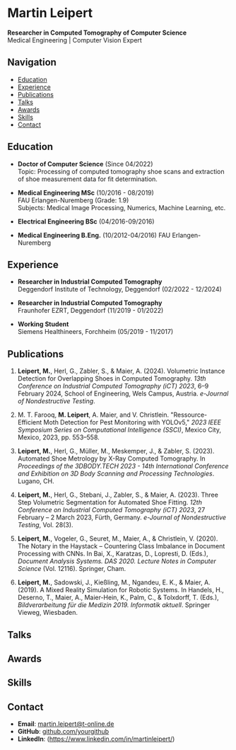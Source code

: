 # Martin Leipert

**Researcher in Computed Tomography of Computer Science**  
Medical Engineering | Computer Vision Expert

## Navigation
- [Education](#education)
- [Experience](#experience)
- [Publications](#publications)
- [Talks](#talks)
- [Awards](#awards)
- [Skills](#skills)
- [Contact](#contact)

## Education
- **Doctor of Computer Science** (Since 04/2022)  
  Topic: Processing of computed tomography shoe scans and extraction of shoe measurement data for fit determination.

- **Medical Engineering MSc** (10/2016 - 08/2019)  
  FAU Erlangen-Nuremberg (Grade: 1.9)  
  Subjects: Medical Image Processing, Numerics, Machine Learning, etc.

- **Electrical Engineering BSc** (04/2016-09/2016)

- **Medical Engineering B.Eng.** (10/2012-04/2016)
  FAU Erlangen-Nuremberg 

## Experience
- **Researcher in Industrial Computed Tomography**  
  Deggendorf Institute of Technology, Deggendorf (02/2022 - 12/2024)

- **Researcher in Industrial Computed Tomography**  
  Fraunhofer EZRT, Deggendorf (11/2019 - 01/2022)

- **Working Student**  
  Siemens Healthineers, Forchheim (05/2019 - 11/2017)

## Publications
1. **Leipert, M.**, Herl, G., Zabler, S., & Maier, A. (2024). Volumetric Instance Detection for Overlapping Shoes in Computed Tomography. *13th Conference on Industrial Computed Tomography (iCT) 2023*, 6–9 February 2024, School of Engineering, Wels Campus, Austria. *e-Journal of Nondestructive Testing*.

2. M. T. Farooq, **M. Leipert**, A. Maier, and V. Christlein. "Ressource-Efficient Moth Detection for Pest Monitoring with YOLOv5," *2023 IEEE Symposium Series on Computational Intelligence (SSCI)*, Mexico City, Mexico, 2023, pp. 553–558.

3. **Leipert, M.**, Herl, G., Müller, M., Meskemper, J., & Zabler, S. (2023). Automated Shoe Metrology by X-Ray Computed Tomography. In *Proceedings of the 3DBODY.TECH 2023 - 14th International Conference and Exhibition on 3D Body Scanning and Processing Technologies*. Lugano, CH.

4. **Leipert, M.**, Herl, G., Stebani, J., Zabler, S., & Maier, A. (2023). Three Step Volumetric Segmentation for Automated Shoe Fitting. *12th Conference on Industrial Computed Tomography (iCT) 2023*, 27 February – 2 March 2023, Fürth, Germany. *e-Journal of Nondestructive Testing*, Vol. 28(3).

5. **Leipert, M.**, Vogeler, G., Seuret, M., Maier, A., & Christlein, V. (2020). The Notary in the Haystack – Countering Class Imbalance in Document Processing with CNNs. In Bai, X., Karatzas, D., Lopresti, D. (Eds.), *Document Analysis Systems. DAS 2020. Lecture Notes in Computer Science* (Vol. 12116). Springer, Cham.

6. **Leipert, M.**, Sadowski, J., Kießling, M., Ngandeu, E. K., & Maier, A. (2019). A Mixed Reality Simulation for Robotic Systems. In Handels, H., Deserno, T., Maier, A., Maier-Hein, K., Palm, C., & Tolxdorff, T. (Eds.), *Bildverarbeitung für die Medizin 2019. Informatik aktuell*. Springer Vieweg, Wiesbaden.

## Talks 

## Awards

## Skills

## Contact
  - **Email**: martin.leipert@t-online.de
  - **GitHub**: [github.com/yourgithub](https://github.com/martinleipert)
  - **LinkedIn**: (https://www.linkedin.com/in/martinleipert/)
